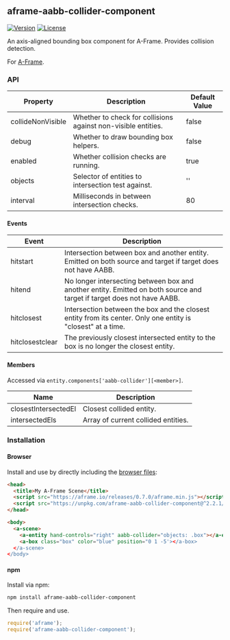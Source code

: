 ## aframe-aabb-collider-component

[![Version](http://img.shields.io/npm/v/aframe-aabb-collider-component.svg?style=flat-square)](https://npmjs.org/package/aframe-aabb-collider-component)
[![License](http://img.shields.io/npm/l/aframe-aabb-collider-component.svg?style=flat-square)](https://npmjs.org/package/aframe-aabb-collider-component)

An axis-aligned bounding box component for A-Frame. Provides collision
detection.

For [A-Frame](https://aframe.io).

### API

| Property          | Description                                                   | Default Value |
| --------          | -----------                                                   | ------------- |
| collideNonVisible | Whether to check for collisions against non-visible entities. | false         |
| debug             | Whether to draw bounding box helpers.                         | false         |
| enabled           | Whether collision checks are running.                         | true          |
| objects           | Selector of entities to intersection test against.            | ''            |
| interval          | Milliseconds in between intersection checks.                  | 80            |

#### Events

| Event           | Description                                                                                                            |
| -----           | -----------                                                                                                            |
| hitstart        | Intersection between box and another entity. Emitted on both source and target if target does not have AABB.           |
| hitend          | No longer intersecting between box and another entity. Emitted on both source and target if target does not have AABB. |
| hitclosest      | Intersection between the box and the closest entity from its center. Only one entity is "closest" at a time.           |
| hitclosestclear | The previously closest intersected entity to the box is no longer the closest entity.                                  |

#### Members

Accessed via `entity.components['aabb-collider'][<member>]`.

| Name                 | Description                         |
|----------------------|-------------------------------------|
| closestIntersectedEl | Closest collided entity.            |
| intersectedEls       | Array of current collided entities. |

### Installation

#### Browser

Install and use by directly including the [browser files](dist):

```html
<head>
  <title>My A-Frame Scene</title>
  <script src="https://aframe.io/releases/0.7.0/aframe.min.js"></script>
  <script src="https://unpkg.com/aframe-aabb-collider-component@^2.2.1/dist/aframe-aabb-collider-component.min.js"></script>
</head>

<body>
  <a-scene>
    <a-entity hand-controls="right" aabb-collider="objects: .box"></a-entity>
    <a-box class="box" color="blue" position="0 1 -5'></a-box>
  </a-scene>
</body>
```

#### npm

Install via npm:

```bash
npm install aframe-aabb-collider-component
```

Then require and use.

```js
require('aframe');
require('aframe-aabb-collider-component');
```
